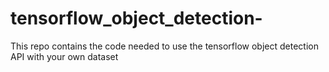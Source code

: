 # tensorflow_object_detection-
This repo contains the code needed to use the tensorflow object detection API with your own dataset
